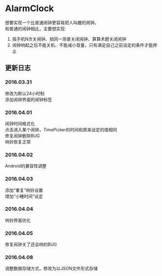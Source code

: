 # AlarmClock
想要实现一个比普通闹钟更容易把人叫醒的闹钟。  
和普通的闹钟相比，主要想实现:  
1. 摇手机N次关闹钟、拍同一场景关闭闹钟、算算术题关闭闹钟  
2. 闹钟响起之后不能关机、不能减小音量，只有满足自己之前设定的条件才能停止


## 更新日志
### 2016.03.31  
修改为默认24小时制  
添加闹钟界面的闹钟标签  

### 2016.04.01  
闹钟时间格式化  
点击进入某个闹钟，TimePicker的时间和原来设定的值相同  
修复闹钟删除BUG  
响铃恢复正常  
  
### 2016.04.02  
Android的兼容性调整

### 2016.04.03  
添加“重复”响铃设置  
增加“小睡时间”设定

### 2016.04.04
响铃界面优化  

### 2016.04.05
修复闹钟关了还会响的BUG

### 2016.04.08
调整数据存储方式，修改为以JSON文件形式存储